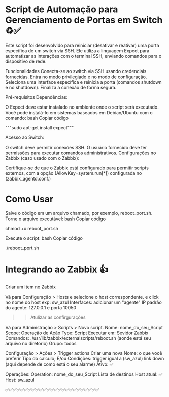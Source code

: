 # Script de Automação para Gerenciamento de Portas em Switch ♻️✅
Este script foi desenvolvido para reiniciar (desativar e reativar) uma porta específica de um switch via SSH. Ele utiliza a linguagem Expect para automatizar as interações com o terminal SSH, enviando comandos para o dispositivo de rede.

Funcionalidades
Conecta-se ao switch via SSH usando credenciais fornecidas.
Entra no modo privilegiado e no modo de configuração.
Seleciona uma interface específica e reinicia a porta (comandos shutdown e no shutdown).
Finaliza a conexão de forma segura.

Pré-requisitos
Dependências:

O Expect deve estar instalado no ambiente onde o script será executado. Você pode instalá-lo em sistemas baseados em Debian/Ubuntu com o comando:
bash
Copiar código

"""sudo apt-get install expect"""

Acesso ao Switch:

O switch deve permitir conexões SSH.
O usuário fornecido deve ter permissões para executar comandos administrativos.
Configurações no Zabbix (caso usado com o Zabbix):

Certifique-se de que o Zabbix está configurado para permitir scripts externos, com a opção (AllowKey=system.run[*]) configurada no (zabbix_agentd.conf.)

# Como Usar
Salve o código em um arquivo chamado, por exemplo, reboot_port.sh.
Torne o arquivo executável:
bash
Copiar código

chmod +x reboot_port.sh

Execute o script: 
bash
Copiar código

./reboot_port.sh

# Integrando ao Zabbix 👍

Criar um Item no Zabbix

Vá para Configuração > Hosts e selecione o host correspondente.
e click no nome do host exp: sw_azul
Interfaces: adicionar um "agente"
IP padrão do agente: 127.0.0.1 e porta 10050
>> Atulizar as confirgurações

Vá para Administração > Scripts > Novo script.
Nome: nome_do_seu_Script
Scope: Operação de Ação
Type: Script
Executar em: Sevidor Zabbix
Comandos: ./usr/lib/zabbix/externalscripts/reboot.sh (aonde está seu arquivo no diretorio)
Grupo: todos

Configuração > Ações > Trigger actions
Criar uma nova
Nome: o que você preferir
Tipo do calculo; E/ou
Condições: trigger igual a (sw_azul) link down (aqui depende de como está o seu alarme)
Ativo: ✅

Operações: 
Operation: nome_do_seu_Script
Lista de destinos
Host atual: ✅
Host: sw_azul 

✅✅✅✅✅✅✅✅✅✅✅✅✅✅✅✅✅✅✅✅✅✅✅✅✅
